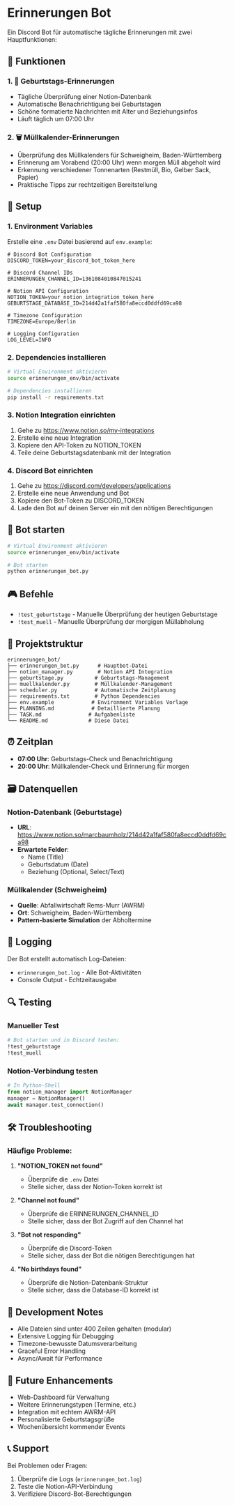 # Erinnerungen Bot

Ein Discord Bot für automatische tägliche Erinnerungen mit zwei Hauptfunktionen:

## 🎯 Funktionen

### 1. 🎂 Geburtstags-Erinnerungen
- Tägliche Überprüfung einer Notion-Datenbank
- Automatische Benachrichtigung bei Geburtstagen
- Schöne formatierte Nachrichten mit Alter und Beziehungsinfos
- Läuft täglich um 07:00 Uhr

### 2. 🗑️ Müllkalender-Erinnerungen  
- Überprüfung des Müllkalenders für Schweigheim, Baden-Württemberg
- Erinnerung am Vorabend (20:00 Uhr) wenn morgen Müll abgeholt wird
- Erkennung verschiedener Tonnenarten (Restmüll, Bio, Gelber Sack, Papier)
- Praktische Tipps zur rechtzeitigen Bereitstellung

## 🔧 Setup

### 1. Environment Variables
Erstelle eine `.env` Datei basierend auf `env.example`:

```env
# Discord Bot Configuration
DISCORD_TOKEN=your_discord_bot_token_here

# Discord Channel IDs
ERINNERUNGEN_CHANNEL_ID=1361084010847015241

# Notion API Configuration  
NOTION_TOKEN=your_notion_integration_token_here
GEBURTSTAGE_DATABASE_ID=214d42a1faf580fa8eccd0ddfd69ca98

# Timezone Configuration
TIMEZONE=Europe/Berlin

# Logging Configuration
LOG_LEVEL=INFO
```

### 2. Dependencies installieren
```bash
# Virtual Environment aktivieren
source erinnerungen_env/bin/activate

# Dependencies installieren
pip install -r requirements.txt
```

### 3. Notion Integration einrichten
1. Gehe zu https://www.notion.so/my-integrations
2. Erstelle eine neue Integration
3. Kopiere den API-Token zu NOTION_TOKEN
4. Teile deine Geburtstagsdatenbank mit der Integration

### 4. Discord Bot einrichten
1. Gehe zu https://discord.com/developers/applications
2. Erstelle eine neue Anwendung und Bot
3. Kopiere den Bot-Token zu DISCORD_TOKEN
4. Lade den Bot auf deinen Server ein mit den nötigen Berechtigungen

## 🚀 Bot starten

```bash
# Virtual Environment aktivieren
source erinnerungen_env/bin/activate

# Bot starten
python erinnerungen_bot.py
```

## 🎮 Befehle

- `!test_geburtstage` - Manuelle Überprüfung der heutigen Geburtstage
- `!test_muell` - Manuelle Überprüfung der morgigen Müllabholung

## 📁 Projektstruktur

```
erinnerungen_bot/
├── erinnerungen_bot.py      # Hauptbot-Datei
├── notion_manager.py        # Notion API Integration
├── geburtstage.py          # Geburtstags-Management
├── muellkalender.py        # Müllkalender-Management  
├── scheduler.py            # Automatische Zeitplanung
├── requirements.txt        # Python Dependencies
├── env.example            # Environment Variables Vorlage
├── PLANNING.md            # Detaillierte Planung
├── TASK.md               # Aufgabenliste
└── README.md             # Diese Datei
```

## ⏰ Zeitplan

- **07:00 Uhr**: Geburtstags-Check und Benachrichtigung
- **20:00 Uhr**: Müllkalender-Check und Erinnerung für morgen

## 🗃️ Datenquellen

### Notion-Datenbank (Geburtstage)
- **URL**: https://www.notion.so/marcbaumholz/214d42a1faf580fa8eccd0ddfd69ca98
- **Erwartete Felder**: 
  - Name (Title)
  - Geburtsdatum (Date)
  - Beziehung (Optional, Select/Text)

### Müllkalender (Schweigheim)
- **Quelle**: Abfallwirtschaft Rems-Murr (AWRM)
- **Ort**: Schweigheim, Baden-Württemberg
- **Pattern-basierte Simulation** der Abholtermine

## 🐛 Logging

Der Bot erstellt automatisch Log-Dateien:
- `erinnerungen_bot.log` - Alle Bot-Aktivitäten
- Console Output - Echtzeitausgabe

## 🔍 Testing

### Manueller Test
```bash
# Bot starten und in Discord testen:
!test_geburtstage
!test_muell
```

### Notion-Verbindung testen
```python
# In Python-Shell
from notion_manager import NotionManager
manager = NotionManager()
await manager.test_connection()
```

## 🛠️ Troubleshooting

### Häufige Probleme:

1. **"NOTION_TOKEN not found"**
   - Überprüfe die `.env` Datei
   - Stelle sicher, dass der Notion-Token korrekt ist

2. **"Channel not found"**
   - Überprüfe die ERINNERUNGEN_CHANNEL_ID
   - Stelle sicher, dass der Bot Zugriff auf den Channel hat

3. **"Bot not responding"**
   - Überprüfe die Discord-Token
   - Stelle sicher, dass der Bot die nötigen Berechtigungen hat

4. **"No birthdays found"**
   - Überprüfe die Notion-Datenbank-Struktur
   - Stelle sicher, dass die Database-ID korrekt ist

## 📝 Development Notes

- Alle Dateien sind unter 400 Zeilen gehalten (modular)
- Extensive Logging für Debugging
- Timezone-bewusste Datumsverarbeitung
- Graceful Error Handling
- Async/Await für Performance

## 🔄 Future Enhancements

- Web-Dashboard für Verwaltung
- Weitere Erinnerungstypen (Termine, etc.)
- Integration mit echtem AWRM-API
- Personalisierte Geburtstagsgrüße
- Wochenübersicht kommender Events

## 📞 Support

Bei Problemen oder Fragen:
1. Überprüfe die Logs (`erinnerungen_bot.log`)
2. Teste die Notion-API-Verbindung
3. Verifiziere Discord-Bot-Berechtigungen 